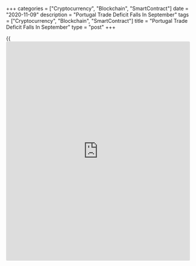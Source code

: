 +++
categories = ["Cryptocurrency", "Blockchain", "SmartContract"]
date = "2020-11-09"
description = "Portugal Trade Deficit Falls In September"
tags = ["Cryptocurrency", "Blockchain", "SmartContract"]
title = "Portugal Trade Deficit Falls In September"
type = "post"
+++

{{<iframe id="large-banner" src="https://www.bounty.group/#slide=21.0" width="100%" height="600" scrolling="no" style="border: 0px solid rgb(216, 221, 230); border-radius: 3px;">}}

Portugal's foreign trade deficit fell in September, amid declines in
both exports and imports, figures from Statistics Portugal showed on
Monday.

The trade deficit fell to EUR 1.09 billion in September from EUR 1.73
billion in the same month last year. In August, the deficit was EUR 1.13
million.

Exports fell 0.4 percent year-on-year in September, following a 1.9
percent decline in August.

Imports declined 9.9 percent annually in September, following a 10.4
percent fall in the previous month.

On a month-on-month basis, exports increased 32.6 percent and imports
grew 24.1 percent.

In the third quarter, exports and imports fell by 3.3 percent and 13.8
percent, respectively, from a year ago.

For comments and feedback [contact](https://www.playgroundfx.com/contact/): editorial@rtt[news](https://www.letsplayfx.com/blog/forex-news-website/).com

[Economic News][1]

 **What parts of the world are seeing the best (and worst) economic
performances lately? Click[here][2] to check out our [Econ Scorecard][2]
and find out! See up-to-the-moment [ranking](https://www.playgroundfx.com/blog/crypto-exchange-ranking/)s for the best and worst
performers in [GDP][2], [unemployment rate][3], [inflation][4] and much
more.**

   1. www.rtt[news](https://www.letsplayfx.com/blog/forex-news-website/).com/Content/EconomicNews.aspx
   2. www.rtt[news](https://www.letsplayfx.com/blog/forex-news-website/).com/economic-scorecard/world-rank/GDP/highest-performance.aspx
   3. www.rtt[news](https://www.letsplayfx.com/blog/forex-news-website/).com/economic-scorecard/world-rank/unemployment-rate/lowest-performance.aspx
   4. www.rtt[news](https://www.letsplayfx.com/blog/forex-news-website/).com/economic-scorecard/world-rank/CPI/highest-performance.aspx